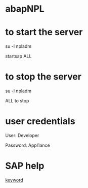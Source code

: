 # abapNPL

to start the server
=================
su -l npladm

startsap ALL

to stop the server
=================
su -l npladm 

ALL to stop

user credentials
===============
User: Developer

Password: Appl1ance

SAP help
========


[keyword](https://help.sap.com/doc/abapdocu_752_index_htm/7.52/en-US/abenabap_statements_overview.htm)
